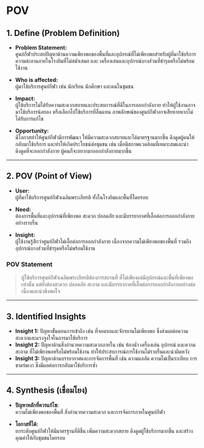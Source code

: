 # POV

## 1. Define (Problem Definition)
- **Problem Statement:**  
  ศูนย์กีฬาประสบปัญหาด้านความเพียงพอของพื้นที่และอุปกรณ์ที่ไม่เพียงพอสำหรับผู้ที่มาใช้บริการ ความสะอาดภายในโรงยิมที่ไม่สม่ำเสมอ และ เครื่องเล่นและอุปกรณ์บางส่วนที่ชำรุดหรือไม่พร้อมใช้งาน 

- **Who is affected:**  
  ผู้มาใช้บริการศูนย์กีฬา เช่น นักเรียน นักศึกษา และคนในชุมชน

- **Impact:**  
  ผู้ใช้บริการไม่ได้รับความสะดวกสบายและประสบการณ์ที่ดีในการออกกำลังกาย ทำให้ผู้ใช้งานอาจมาใช้บริการน้อยลง หรือเลือกไปใช้บริการที่อื่นแทน ภาพลักษณ์ของศูนย์กีฬาอาจเสียหายหากไม่ได้รับการแก้ไข 

- **Opportunity:**  
  มีโอกาสทำให้ศูนย์กีฬามีการพัฒนา ให้มีความสะดวกสบายและได้มาตรฐานมากขึ้น ดึงดูดผู้คนให้กลับมาใช้บริการ และทำให้เกิดประโยชน์ต่อชุมชน เช่น เมื่อมีสภาพแวดล้อมที่เหมาะสมและน่าดึงดูดที่จะออกกำลังกาย ผู้คนก็จะอยากมาออกกำลังกายมากขึ้น  

---

## 2. POV (Point of View)
- **User:**  
  ผู้ที่มาใช้บริการศูนย์กีฬาเฉลิมพระเกียรติ ทั้งในโรงยิมและพื้นที่โดยรอบ  

- **Need:**  
  ต้องการพื้นที่และอุปกรณ์ที่เพียงพอ สะดวก ปลอดภัย และมีบรรยากาศที่เอื้อต่อการออกกำลังกายอย่างราบรื่น  

- **Insight:**  
  ผู้ใช้งานรู้สึกว่าศูนย์กีฬาไม่เอื้อต่อการออกกำลังกาย เนื่องจากความไม่เพียงพอของพื้นที่ รวมถึงอุปกรณ์บางส่วนที่ชำรุดหรือไม่พร้อมใช้งาน  

### POV Statement
> ผู้ใช้บริการศูนย์กีฬาเฉลิมพระเกียรติต้องการสถานที่ ที่ไม่เพียงแต่มีอุปกรณ์และพื้นที่เพียงพอเท่านั้น แต่ยังต้องสะดวก ปลอดภัย สะอาด และมีบรรยากาศที่เอื้อต่อการออกกำลังกายอย่างต่อเนื่องและน่าพึงพอใจ

---

## 3. Identified Insights
- **Insight 1:** ปัญหาขั้นตอนการเข้าถึง เช่น ที่จอดรถและจักรยานไม่เพียงพอ ซึ่งส่งผลต่อความสะดวกและแรงจูงใจในการมาใช้บริการ 
- **Insight 2:** ปัญหาด้านสิ่งอำนวยความสะดวกภายใน เช่น ห้องน้ำ เครื่องเล่น อุปกรณ์ และความสะอาด ที่ไม่เพียงพอหรือไม่พร้อมใช้งาน ทำให้ประสบการณ์การใช้งานไม่ราบรื่นและน่าผิดหวัง 
- **Insight 3:** ปัญหาด้านบรรยากาศและการจัดการพื้นที่ เช่น ความแออัด ความไม่เป็นระเบียบ การขาดร่มเงา ซึ่งมีผลต่อการกลับมาใช้บริการซ้ำ

---

## 4. Synthesis (เชื่อมโยง)
- **ปัญหาหลักที่ควรแก้ไข:**  
  ความไม่เพียงพอของพื้นที่ สิ่งอำนวยความสะดวก และการจัดการภายในศูนย์กีฬา  

- **โอกาสที่ได้:**  
  ยกระดับศูนย์กีฬาให้มีมาตรฐานที่ดีขึ้น เพิ่มความสะดวกสบาย ดึงดูดผู้ใช้บริการมากขึ้น และสร้างคุณค่าให้กับชุมชนโดยรอบ  
